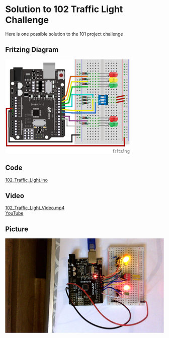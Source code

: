 # Solution to 102 Traffic Light Challenge
Here is one possible solution to the 101 project challenge

## Fritzing Diagram
<img src="102_Traffic_Light_bb.png" height="300">

## Code
[102_Traffic_Light.ino](102_Traffic_Light.ino)

## Video
[102_Traffic_Light_Video.mp4](102_Traffic_Light.mp4)<br>
[YouTube](https://youtu.be/LEXjwdFOQmw)

## Picture
<img src="102_Traffic_Light_Picture.jpg" height="300">
